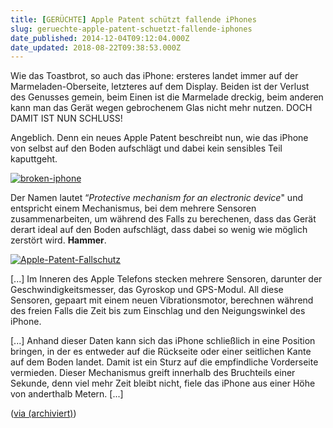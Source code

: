 ```yaml
---
title: [GERÜCHTE] Apple Patent schützt fallende iPhones
slug: geruechte-apple-patent-schuetzt-fallende-iphones
date_published: 2014-12-04T09:12:04.000Z
date_updated: 2018-08-22T09:38:53.000Z
---
```


Wie das Toastbrot, so auch das iPhone: ersteres landet immer auf der Marmeladen-Oberseite, letzteres auf dem Display. Beiden ist der Verlust des Genusses gemein, beim Einen ist die Marmelade dreckig, beim anderen kann man das Gerät wegen gebrochenem Glas nicht mehr nutzen. DOCH DAMIT IST NUN SCHLUSS! 

Angeblich. Denn ein neues Apple Patent beschreibt nun, wie das iPhone von selbst auf den Boden aufschlägt und dabei kein sensibles Teil kaputtgeht.

[![broken-iphone](//picdump.thafaker.de/2014/12/broken-iphone-580x326.jpg)](http://picdump.thafaker.de/2014/12/broken-iphone.jpg)

Der Namen lautet “*Protective mechanism for an electronic device*" und entspricht einem Mechanismus, bei dem mehrere Sensoren zusammenarbeiten, um während des Falls zu berechenen, dass das Gerät derart ideal auf den Boden aufschlägt, dass dabei so wenig wie möglich zerstört wird. **Hammer**.

[![Apple-Patent-Fallschutz](//picdump.thafaker.de/2014/12/Apple-Patent-Fallschutz-580x348.jpg)](http://picdump.thafaker.de/2014/12/Apple-Patent-Fallschutz.jpg)

[...] Im Inneren des Apple Telefons stecken mehrere Sensoren, darunter der Geschwindigkeitsmesser, das Gyroskop und GPS-Modul. All diese Sensoren, gepaart mit einem neuen Vibrationsmotor, berechnen während des freien Falls die Zeit bis zum Einschlag und den Neigungswinkel des iPhone.

[...] Anhand dieser Daten kann sich das iPhone schließlich in eine Position bringen, in der es entweder auf die Rückseite oder einer seitlichen Kante auf dem Boden landet. Damit ist ein Sturz auf die empfindliche Vorderseite vermieden. Dieser Mechanismus greift innerhalb des Bruchteils einer Sekunde, denn viel mehr Zeit bleibt nicht, fiele das iPhone aus einer Höhe von anderthalb Metern. [...]

([via (archiviert)](http://web.archive.org/web/20141205072928/http://appleinsider.com/articles/14/12/02/apple-patents-active-fall-protection-system-that-shifts-iphones-in-midair))

